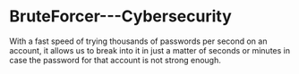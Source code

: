 # BruteForcer---Cybersecurity
With a fast speed of trying thousands of passwords per second on an account, it allows us to break into it in just a matter of seconds or minutes in case the password for that account is not strong enough.
